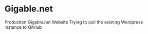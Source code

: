 # Gigable.net
Production Gigable.net Website
Trying to pull the existing Wordpress instance to GitHub
